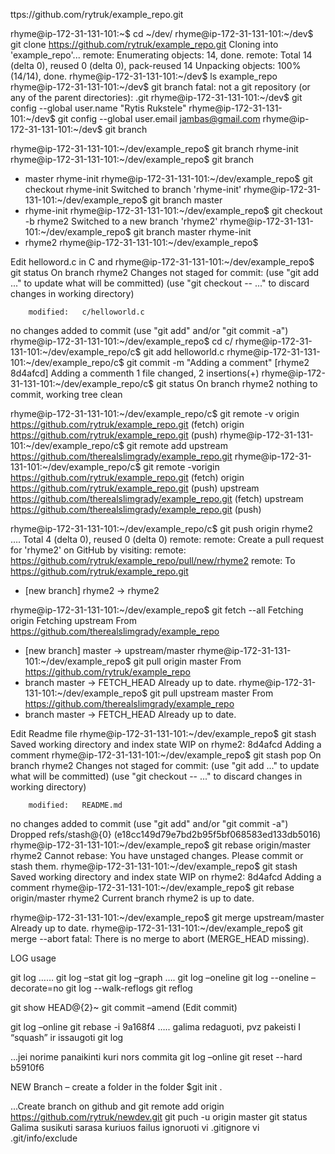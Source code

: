 ttps://github.com/rytruk/example_repo.git

rhyme@ip-172-31-131-101:~$ cd ~/dev/
rhyme@ip-172-31-131-101:~/dev$ git clone https://github.com/rytruk/example_repo.git
Cloning into 'example_repo'...
remote: Enumerating objects: 14, done.
remote: Total 14 (delta 0), reused 0 (delta 0), pack-reused 14
Unpacking objects: 100% (14/14), done.
rhyme@ip-172-31-131-101:~/dev$ ls
example_repo
rhyme@ip-172-31-131-101:~/dev$ git branch 
fatal: not a git repository (or any of the parent directories): .git
rhyme@ip-172-31-131-101:~/dev$ git config --global user.name "Rytis Rukstele"
rhyme@ip-172-31-131-101:~/dev$ git config --global user.email jambas@gmail.com
rhyme@ip-172-31-131-101:~/dev$ git branch

rhyme@ip-172-31-131-101:~/dev/example_repo$ git branch rhyme-init
rhyme@ip-172-31-131-101:~/dev/example_repo$ git branch 
* master
  rhyme-init
rhyme@ip-172-31-131-101:~/dev/example_repo$ git checkout rhyme-init 
Switched to branch 'rhyme-init'
rhyme@ip-172-31-131-101:~/dev/example_repo$ git branch 
  master
* rhyme-init
rhyme@ip-172-31-131-101:~/dev/example_repo$ git checkout -b rhyme2
Switched to a new branch 'rhyme2'
rhyme@ip-172-31-131-101:~/dev/example_repo$ git branch 
  master
  rhyme-init
* rhyme2
rhyme@ip-172-31-131-101:~/dev/example_repo$ 

Edit helloword.c in C and
rhyme@ip-172-31-131-101:~/dev/example_repo$ git status
On branch rhyme2
Changes not staged for commit:
  (use "git add <file>..." to update what will be committed)
  (use "git checkout -- <file>..." to discard changes in working directory)

        modified:   c/helloworld.c

no changes added to commit (use "git add" and/or "git commit -a")
rhyme@ip-172-31-131-101:~/dev/example_repo$ cd c/
rhyme@ip-172-31-131-101:~/dev/example_repo/c$ git add helloworld.c 
rhyme@ip-172-31-131-101:~/dev/example_repo/c$ git commit -m "Adding a comment"
[rhyme2 8d4afcd] Adding a commenth
 1 file changed, 2 insertions(+)
rhyme@ip-172-31-131-101:~/dev/example_repo/c$ git status
On branch rhyme2
nothing to commit, working tree clean

rhyme@ip-172-31-131-101:~/dev/example_repo/c$ git remote -v
origin  https://github.com/rytruk/example_repo.git (fetch)
origin  https://github.com/rytruk/example_repo.git (push)
rhyme@ip-172-31-131-101:~/dev/example_repo/c$ git remote add upstream https://github.com/therealslimgrady/example_repo.git
rhyme@ip-172-31-131-101:~/dev/example_repo/c$ git remote -vorigin  https://github.com/rytruk/example_repo.git (fetch)
origin  https://github.com/rytruk/example_repo.git (push)
upstream        https://github.com/therealslimgrady/example_repo.git (fetch)
upstream        https://github.com/therealslimgrady/example_repo.git (push)

rhyme@ip-172-31-131-101:~/dev/example_repo/c$ git push origin rhyme2
….
Total 4 (delta 0), reused 0 (delta 0)
remote: 
remote: Create a pull request for 'rhyme2' on GitHub by visiting:
remote:      https://github.com/rytruk/example_repo/pull/new/rhyme2
remote: 
To https://github.com/rytruk/example_repo.git
* [new branch]      rhyme2 -> rhyme2

rhyme@ip-172-31-131-101:~/dev/example_repo$ git fetch --all
Fetching origin
Fetching upstream
From https://github.com/therealslimgrady/example_repo
* [new branch]      master     -> upstream/master
rhyme@ip-172-31-131-101:~/dev/example_repo$ git pull origin master
From https://github.com/rytruk/example_repo
 * branch            master     -> FETCH_HEAD
Already up to date.
rhyme@ip-172-31-131-101:~/dev/example_repo$ git pull upstream master
From https://github.com/therealslimgrady/example_repo
 * branch            master     -> FETCH_HEAD
Already up to date.

Edit Readme file
rhyme@ip-172-31-131-101:~/dev/example_repo$ git stash
Saved working directory and index state WIP on rhyme2: 8d4afcd Adding a comment
rhyme@ip-172-31-131-101:~/dev/example_repo$ git stash pop
On branch rhyme2
Changes not staged for commit:
  (use "git add <file>..." to update what will be committed)
  (use "git checkout -- <file>..." to discard changes in working directory)

        modified:   README.md

no changes added to commit (use "git add" and/or "git commit -a")
Dropped refs/stash@{0} (e18cc149d79e7bd2b95f5bf068583ed133db5016)
rhyme@ip-172-31-131-101:~/dev/example_repo$ git rebase origin/master rhyme2
Cannot rebase: You have unstaged changes.
Please commit or stash them.
rhyme@ip-172-31-131-101:~/dev/example_repo$ git stash
Saved working directory and index state WIP on rhyme2: 8d4afcd Adding a comment
rhyme@ip-172-31-131-101:~/dev/example_repo$ git rebase origin/master rhyme2
Current branch rhyme2 is up to date.

rhyme@ip-172-31-131-101:~/dev/example_repo$ git merge upstream/master 
Already up to date.
rhyme@ip-172-31-131-101:~/dev/example_repo$ git merge --abort 
fatal: There is no merge to abort (MERGE_HEAD missing).

LOG usage

git log
……
git log –stat
git log –graph
….
git log –oneline
git log --oneline –decorate=no
git log --walk-reflogs 
git reflog

git show HEAD@{2}~
git commit –amend (Edit commit)

git log –online
git rebase -i 9a168f4
….. galima redaguoti, pvz pakeisti I “squash” ir issaugoti
git log


...jei norime panaikinti kuri nors commita
git log –online
git reset --hard b5910f6


NEW Branch – create a folder 
in the folder
$git init .

...Create branch on github and
git remote add origin https://github.com/rytruk/newdev.git
git puch -u origin master
git status
Galima susikuti  sarasa kuriuos failus ignoruoti
vi .gitignore
vi .git/info/exclude 



